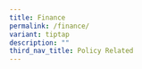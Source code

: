 ```yaml
---
title: Finance
permalink: /finance/
variant: tiptap
description: ""
third_nav_title: Policy Related
---
```

